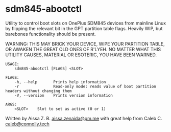 # sdm845-abootctl
Utility to control boot slots on OnePlus SDM845 devices from mainline Linux by flipping the relevant bit in the GPT partition table flags. Heavily WIP, but barebones functionality should be present.

WARNING: THIS MAY BRICK YOUR DEVICE, WIPE YOUR PARTITION TABLE, OR AWAKEN THE GREAT OLD ONES OF R'LYEH. NO MATTER WHAT THIS UTILITY CAUSES, MATERIAL OR ESOTERIC, YOU HAVE BEEN WARNED.
```
USAGE:
    sdm845-abootctl [FLAGS] <SLOT>

FLAGS:
    -h, --help       Prints help information
    -r               Read-only mode: reads value of boot partition headers without changing them
    -V, --version    Prints version information

ARGS:
    <SLOT>    Slot to set as active (0 or 1)
```
Written by Aissa Z. B. <aissa.zenaida@pm.me> with great help from Caleb C. <caleb@connolly.tech>
